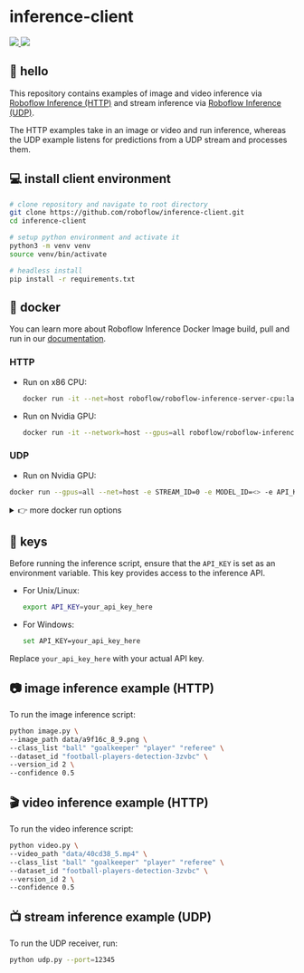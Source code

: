 # inference-client

<a href="https://universe.roboflow.com/roboflow-jvuqo/football-players-detection-3zvbc">
    <img src="https://app.roboflow.com/images/download-dataset-badge.svg"></img>
</a>
<a href="https://universe.roboflow.com/roboflow-jvuqo/football-players-detection-3zvbc/model/">
    <img src="https://app.roboflow.com/images/try-model-badge.svg"></img>
</a>

## 👋 hello

This repository contains examples of image and video inference via [Roboflow Inference (HTTP)](https://github.com/roboflow/inference) and stream inference via [Roboflow Inference (UDP)](https://github.com/roboflow/inference).

The HTTP examples take in an image or video and run inference, whereas the UDP example listens for predictions from a UDP stream and processes them.

## 💻 install client environment

```bash
# clone repository and navigate to root directory
git clone https://github.com/roboflow/inference-client.git
cd inference-client

# setup python environment and activate it
python3 -m venv venv
source venv/bin/activate

# headless install
pip install -r requirements.txt
```

## 🐋 docker

You can learn more about Roboflow Inference Docker Image build, pull and run in our [documentation](https://roboflow.github.io/inference/quickstart/docker/).

### HTTP

- Run on x86 CPU:

  ```bash
  docker run -it --net=host roboflow/roboflow-inference-server-cpu:latest
  ```
    
- Run on Nvidia GPU:

  ```bash
  docker run -it --network=host --gpus=all roboflow/roboflow-inference-server-gpu:latest
  ```

### UDP

- Run on Nvidia GPU:

```bash
docker run --gpus=all --net=host -e STREAM_ID=0 -e MODEL_ID=<> -e API_KEY=<> roboflow/roboflow-inference-server-udp-gpu:latest
```
  
<details close>
<summary>👉 more docker run options</summary>

### HTTP

- Run on arm64 CPU:

  ```bash
  docker run -p 9001:9001 roboflow/roboflow-inference-server-arm-cpu:latest
  ```
  
- Run on Nvidia Jetson with JetPack `4.x`:

  ```bash
  docker run --privileged --net=host --runtime=nvidia roboflow/roboflow-inference-server-jetson:latest
  ```
  
- Run on Nvidia Jetson with JetPack `5.x`:

  ```bash
  docker run --privileged --net=host --runtime=nvidia roboflow/roboflow-inference-server-jetson-5.1.1:latest
  ```

### UDP

We only support one UDP container at the moment. Refer to the UDP command from earlier to set up UDP.

</details>

## 🔑 keys

Before running the inference script, ensure that the `API_KEY` is set as an environment variable. This key provides access to the inference API.

- For Unix/Linux:

    ```bash
    export API_KEY=your_api_key_here
    ```

- For Windows:

    ```bash
    set API_KEY=your_api_key_here
    ```
  
Replace `your_api_key_here` with your actual API key.

## 📷 image inference example (HTTP)

To run the image inference script:

```bash
python image.py \
--image_path data/a9f16c_8_9.png \
--class_list "ball" "goalkeeper" "player" "referee" \
--dataset_id "football-players-detection-3zvbc" \
--version_id 2 \
--confidence 0.5
```

## 🎬 video inference example (HTTP)

To run the video inference script:

```bash
python video.py \
--video_path "data/40cd38_5.mp4" \
--class_list "ball" "goalkeeper" "player" "referee" \
--dataset_id "football-players-detection-3zvbc" \
--version_id 2 \
--confidence 0.5
```

## 📺 stream inference example (UDP)

To run the UDP receiver, run:

```bash
python udp.py --port=12345
```
